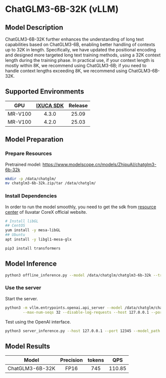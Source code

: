 # ChatGLM3-6B-32K (vLLM)

## Model Description

ChatGLM3-6B-32K further enhances the understanding of long text capabilities based on ChatGLM3-6B, enabling better
handling of contexts up to 32K in length. Specifically, we have updated the positional encoding and designed more
targeted long text training methods, using a 32K context length during the training phase. In practical use, if your
context length is mostly within 8K, we recommend using ChatGLM3-6B; if you need to handle context lengths exceeding 8K,
we recommend using ChatGLM3-6B-32K.

## Supported Environments

| GPU    | [IXUCA SDK](https://gitee.com/deep-spark/deepspark#%E5%A4%A9%E6%95%B0%E6%99%BA%E7%AE%97%E8%BD%AF%E4%BB%B6%E6%A0%88-ixuca) | Release |
| :----: | :----: | :----: |
| MR-V100 | 4.3.0 | 25.09 |
| MR-V100 | 4.2.0 | 25.03 |

## Model Preparation

### Prepare Resources

Pretrained model: <https://www.modelscope.cn/models/ZhipuAI/chatglm3-6b-32k>

```bash
mkdir -p /data/chatglm/
mv chatglm3-6b-32k.zip/tar /data/chatglm/
```

### Install Dependencies

In order to run the model smoothly, you need to get the sdk from [resource
center](https://support.iluvatar.com/#/ProductLine?id=2) of Iluvatar CoreX official website.

```bash
# Install libGL
## CentOS
yum install -y mesa-libGL
## Ubuntu
apt install -y libgl1-mesa-glx

pip3 install transformers
```

## Model Inference

```bash
python3 offline_inference.py --model /data/chatglm/chatglm3-6b-32k --trust-remote-code --temperature 0.0 --max-tokens 256
```

### Use the server

Start the server.

```bash
python3 -m vllm.entrypoints.openai.api_server --model /data/chatglm/chatglm3-6b-32k --gpu-memory-utilization 0.9 --max-num-batched-tokens 8193 \
        --max-num-seqs 32 --disable-log-requests --host 127.0.0.1 --port 12345 --trust-remote-code
```

Test using the OpenAI interface.

```bash
python3 server_inference.py --host 127.0.0.1 --port 12345 --model_path /data/chatglm/chatglm3-6b-32k
```

## Model Results

| Model           | Precision | tokens | QPS    |
| :----: | :----: | :----: | :----: |
| ChatGLM3-6B-32K | FP16      | 745    | 110.85 |
